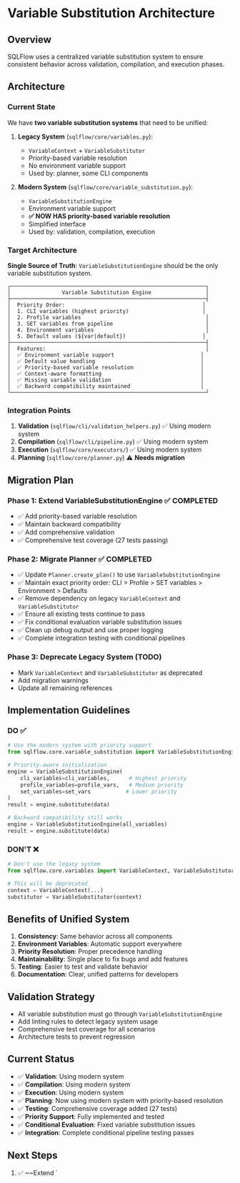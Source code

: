 # Variable Substitution Architecture

## Overview

SQLFlow uses a centralized variable substitution system to ensure consistent behavior across validation, compilation, and execution phases.

## Architecture

### Current State
We have **two variable substitution systems** that need to be unified:

1. **Legacy System** (`sqlflow/core/variables.py`):
   - `VariableContext` + `VariableSubstitutor`
   - Priority-based variable resolution
   - No environment variable support
   - Used by: planner, some CLI components

2. **Modern System** (`sqlflow/core/variable_substitution.py`):
   - `VariableSubstitutionEngine`
   - Environment variable support
   - **✅ NOW HAS priority-based variable resolution**
   - Simplified interface
   - Used by: validation, compilation, execution

### Target Architecture

**Single Source of Truth**: `VariableSubstitutionEngine` should be the only variable substitution system.

```
┌─────────────────────────────────────────────────────────────┐
│                Variable Substitution Engine                 │
├─────────────────────────────────────────────────────────────┤
│  Priority Order:                                           │
│  1. CLI variables (highest priority)                       │
│  2. Profile variables                                       │
│  3. SET variables from pipeline                             │
│  4. Environment variables                                   │
│  5. Default values (${var|default})                        │
├─────────────────────────────────────────────────────────────┤
│  Features:                                                  │
│  ✅ Environment variable support                           │
│  ✅ Default value handling                                 │
│  ✅ Priority-based variable resolution                     │
│  ✅ Context-aware formatting                               │
│  ✅ Missing variable validation                            │
│  ✅ Backward compatibility maintained                      │
└─────────────────────────────────────────────────────────────┘
```

### Integration Points

1. **Validation** (`sqlflow/cli/validation_helpers.py`) ✅ Using modern system
2. **Compilation** (`sqlflow/cli/pipeline.py`) ✅ Using modern system
3. **Execution** (`sqlflow/core/executors/`) ✅ Using modern system
4. **Planning** (`sqlflow/core/planner.py`) ⚠️ **Needs migration**

## Migration Plan

### Phase 1: Extend VariableSubstitutionEngine ✅ **COMPLETED**
- ✅ Add priority-based variable resolution
- ✅ Maintain backward compatibility  
- ✅ Add comprehensive validation
- ✅ Comprehensive test coverage (27 tests passing)

### Phase 2: Migrate Planner ✅ **COMPLETED**
- ✅ Update `Planner.create_plan()` to use `VariableSubstitutionEngine`
- ✅ Maintain exact priority order: CLI > Profile > SET variables > Environment > Defaults
- ✅ Remove dependency on legacy `VariableContext` and `VariableSubstitutor`
- ✅ Ensure all existing tests continue to pass
- ✅ Fix conditional evaluation variable substitution issues
- ✅ Clean up debug output and use proper logging
- ✅ Complete integration testing with conditional pipelines

### Phase 3: Deprecate Legacy System (TODO)
- Mark `VariableContext` and `VariableSubstitutor` as deprecated
- Add migration warnings
- Update all remaining references

## Implementation Guidelines

### DO ✅
```python
# Use the modern system with priority support
from sqlflow.core.variable_substitution import VariableSubstitutionEngine

# Priority-aware initialization
engine = VariableSubstitutionEngine(
    cli_variables=cli_variables,      # Highest priority
    profile_variables=profile_vars,   # Medium priority  
    set_variables=set_vars           # Lower priority
)
result = engine.substitute(data)

# Backward compatibility still works
engine = VariableSubstitutionEngine(all_variables)
result = engine.substitute(data)
```

### DON'T ❌
```python
# Don't use the legacy system
from sqlflow.core.variables import VariableContext, VariableSubstitutor

# This will be deprecated
context = VariableContext(...)
substitutor = VariableSubstitutor(context)
```

## Benefits of Unified System

1. **Consistency**: Same behavior across all components
2. **Environment Variables**: Automatic support everywhere
3. **Priority Resolution**: Proper precedence handling
4. **Maintainability**: Single place to fix bugs and add features
5. **Testing**: Easier to test and validate behavior
6. **Documentation**: Clear, unified patterns for developers

## Validation Strategy

- All variable substitution must go through `VariableSubstitutionEngine`
- Add linting rules to detect legacy system usage
- Comprehensive test coverage for all scenarios
- Architecture tests to prevent regression

## Current Status

- ✅ **Validation**: Using modern system  
- ✅ **Compilation**: Using modern system  
- ✅ **Execution**: Using modern system
- ✅ **Planning**: Now using modern system with priority-based resolution
- ✅ **Testing**: Comprehensive coverage added (27 tests)
- ✅ **Priority Support**: Fully implemented and tested
- ✅ **Conditional Evaluation**: Fixed variable substitution issues
- ✅ **Integration**: Complete conditional pipeline testing passes

## Next Steps

1. ✅ ~~Extend `